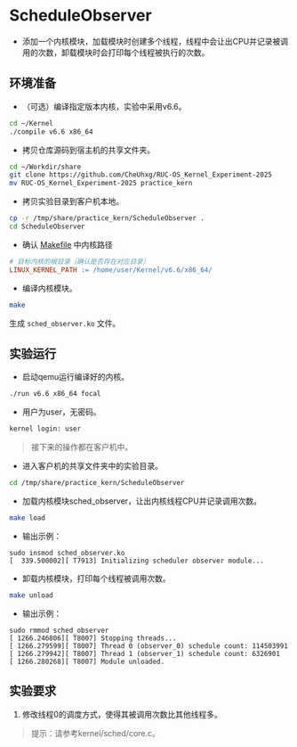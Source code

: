 # ScheduleObserver

* 添加一个内核模块，加载模块时创建多个线程，线程中会让出CPU并记录被调用的次数，卸载模块时会打印每个线程被执行的次数。

## 环境准备

* （可选）编译指定版本内核，实验中采用v6.6。

```bash
cd ~/Kernel
./compile v6.6 x86_64
```

* 拷贝仓库源码到宿主机的共享文件夹。

```bash
cd ~/Workdir/share
git clone https://github.com/CheUhxg/RUC-OS_Kernel_Experiment-2025
mv RUC-OS_Kernel_Experiment-2025 practice_kern
```

* 拷贝实验目录到客户机本地。

```bash
cp -r /tmp/share/practice_kern/ScheduleObserver .
cd ScheduleObserver
```

* 确认 [Makefile](Makefile) 中内核路径

```Makefile
# 目标内核的根目录（确认是否存在对应目录）
LINUX_KERNEL_PATH := /home/user/Kernel/v6.6/x86_64/
```

* 编译内核模块。

```bash
make
```

生成 `sched_observer.ko` 文件。

## 实验运行

* 启动qemu运行编译好的内核。

```bash
./run v6.6 x86_64 focal
```

* 用户为user，无密码。

```bash
kernel login: user
```

> 接下来的操作都在客户机中。

* 进入客户机的共享文件夹中的实验目录。

```bash
cd /tmp/share/practice_kern/ScheduleObserver
```

* 加载内核模块sched_observer，让出内核线程CPU并记录调用次数。

```bash
make load
```

* 输出示例：

```plaintext
sudo insmod sched_observer.ko
[  339.500002][ T7913] Initializing scheduler observer module...
```

* 卸载内核模块，打印每个线程被调用次数。

```bash
make unload
```

* 输出示例：

```plaintext
sudo rmmod sched_observer
[ 1266.246806][ T8007] Stopping threads...
[ 1266.279599][ T8007] Thread 0 (observer_0) schedule count: 114503991
[ 1266.279942][ T8007] Thread 1 (observer_1) schedule count: 6326901
[ 1266.280268][ T8007] Module unloaded.
```

## 实验要求

1. 修改线程0的调度方式，使得其被调用次数比其他线程多。

> 提示：请参考kernel/sched/core.c。